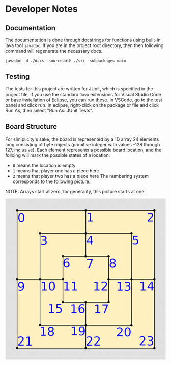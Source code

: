 # Developer Notes

## Documentation
The documentation is done through docstrings for functions using built-in java tool `javadoc`. If you are in the project root directory, then then following command will regenerate the necessary docs. 

	javadoc -d ./docs -sourcepath ./src -subpackages main

## Testing
The tests for this project are written for JUnit, which is specified in the project file. If you use the standard `Java` extensions for Visual Studio Code or base installation of Eclipse, you can run these. In VSCode, go to the test panel and click run. In eclipse, right-click on the package or file and click Run As, then select "Run As: JUnit Tests".

## Board Structure
For simiplicity's sake, the board is represented by a 1D array 24 elements long consisting of byte objects (primitive integer with values -128 through 127, inclusive). Each element represents a possible board location, and the folloing will mark the possible states of a location:
- ```0``` means the location is empty
- ```1``` means that player one has a piece here
- ```2``` means that player two has a piece here
The numbering system corresponds to the following picture. 

NOTE: Arrays start at zero, for generality, this picture starts at one.

![A Nine Men's Morris Board with the intersections numbered one through twenty-four from left-to-right and top-to-bottom](../img/LabeledBoard.png)
